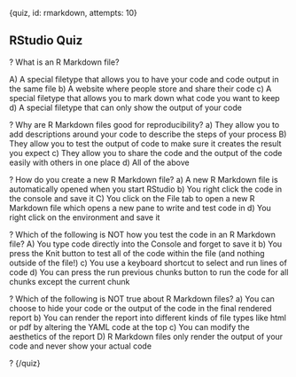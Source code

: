 
{quiz, id: rmarkdown, attempts: 10}

## RStudio Quiz

? What is an R Markdown file?

A) A special filetype that allows you to have your code and code output in the same file
b) A website where people store and share their code
c) A special filetype that allows you to mark down what code you want to keep
d) A special filetype that can only show the output of your code

? Why are R Markdown files good for reproducibility?
a) They allow you to add descriptions around your code to describe the steps of your process
B) They allow you to test the output of code to make sure it creates the result you expect 
c) They allow you to share the code and the output of the code easily with others in one place
d) All of the above

? How do you create a new R Markdown file?
a) A new R Markdown file is automatically opened when you start RStudio
b) You right click the code in the console and save it
C) You click on the File tab to open a new R Markdown file which opens a new pane to write and test code in
d) You right click on the environment and save it


? Which of the following is NOT how you test the code in an R Markdown file?
A) You type code directly into the Console and forget to save it
b) You press the Knit button to test all of the code within the file (and nothing outside of the file!)
c) You use a keyboard shortcut to select and run lines of code
d) You can press the run previous chunks button to run the code for all chunks except the current chunk

? Which of the following is NOT true about R Markdown files?
a) You can choose to hide your code or the output of the code in the final rendered report
b) You can render the report into different kinds of file types like html or pdf by altering the YAML code at the top
c) You can modify the aesthetics of the report
D) R Markdown files only render the output of your code and never show your actual code 

?
{/quiz}
